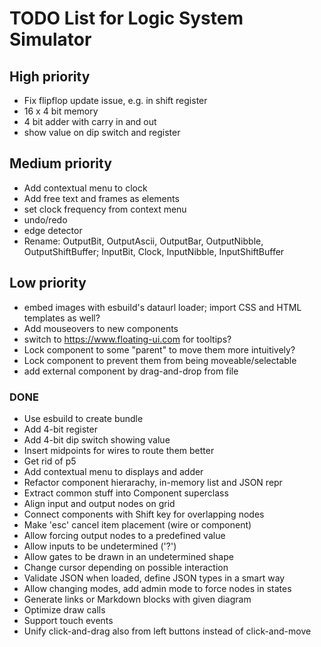 # TODO List for Logic System Simulator


## High priority

 * Fix flipflop update issue, e.g. in shift register
 * 16 x 4 bit memory
 * 4 bit adder with carry in and out
 * show value on dip switch and register



## Medium priority

 * Add contextual menu to clock
 * Add free text and frames as elements
 * set clock frequency from context menu
 * undo/redo
 * edge detector
 * Rename: OutputBit, OutputAscii, OutputBar, OutputNibble, OutputShiftBuffer; InputBit, Clock, InputNibble, InputShiftBuffer


## Low priority

 * embed images with esbuild's dataurl loader; import CSS and HTML templates as well?
 * Add mouseovers to new components
 * switch to https://www.floating-ui.com for tooltips?
 * Lock component to some "parent" to move them more intuitively?
 * Lock component to prevent them from being moveable/selectable
 * add external component by drag-and-drop from file


### DONE

 * Use esbuild to create bundle
 * Add 4-bit register
 * Add 4-bit dip switch showing value
 * Insert midpoints for wires to route them better
 * Get rid of p5
 * Add contextual menu to displays and adder
 * Refactor component hierarachy, in-memory list and JSON repr
 * Extract common stuff into Component superclass
 * Align input and output nodes on grid
 * Connect components with Shift key for overlapping nodes
 * Make 'esc' cancel item placement (wire or component)
 * Allow forcing output nodes to a predefined value
 * Allow inputs to be undetermined ('?')
 * Allow gates to be drawn in an undetermined shape
 * Change cursor depending on possible interaction
 * Validate JSON when loaded, define JSON types in a smart way
 * Allow changing modes, add admin mode to force nodes in states
 * Generate links or Markdown blocks with given diagram
 * Optimize draw calls
 * Support touch events
 * Unify click-and-drag also from left buttons instead of click-and-move
